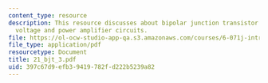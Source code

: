 ```yaml
---
content_type: resource
description: This resource discusses about bipolar junction transistor circuits and
  voltage and power amplifier circuits.
file: https://ol-ocw-studio-app-qa.s3.amazonaws.com/courses/6-071j-introduction-to-electronics-signals-and-measurement-spring-2006/397c67d9efb39419782fd222b5239a82_21_bjt_3.pdf
file_type: application/pdf
resourcetype: Document
title: 21_bjt_3.pdf
uid: 397c67d9-efb3-9419-782f-d222b5239a82
---
```

